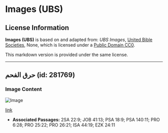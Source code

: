 # Images (UBS)

## License Information

**Images (UBS)** is based on and adapted from: _UBS Images_, [United Bible Societies](https://unitedbiblesocieties.org/), None, which is licensed under a [Public Domain CC0](https://creativecommons.org/public-domain/cc0/).

This markdown version is provided under the same license.



--------------------------------

## حرق الفحم (id: 281769)

### Image Content

![Image](https://cdn.aquifer.bible/aquifer-content/resources/Media/WEB-0095_burning_coal.jpg)

[link](https://cdn.aquifer.bible/aquifer-content/resources/Media/WEB-0095_burning_coal.jpg)

* **Associated Passages:** 2SA 22:9; JOB 41:13; PSA 18:9; PSA 140:11; PRO 6:28; PRO 25:22; PRO 26:21; ISA 44:19; EZK 24:11

